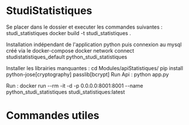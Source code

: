 # StudiStatistiques

Se placer dans le dossier et executer les commandes suivantes :
    studi_statistiques
	    docker build -t studi_statistiques .
        

Installation indépendant de l'application python puis connexion au mysql créé via le docker-compose
    docker network connect studistatistiques_default python_studi_statistiques

Installer les librairies manquantes :
    cd Modules/apiStatistiques/
    pip install python-jose[cryptography] passlib[bcrypt]
    Run Api :
        python app.py

Run :
    docker run --rm -it -d -p 0.0.0.0:8001:8001 --name python_studi_statistiques studi_statistiques:latest

# Commandes utiles